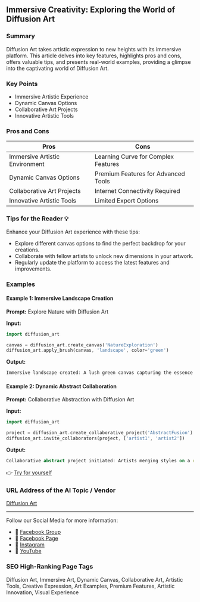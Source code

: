 ## Immersive Creativity: Exploring the World of Diffusion Art

### Summary
Diffusion Art takes artistic expression to new heights with its immersive platform. This article delves into key features, highlights pros and cons, offers valuable tips, and presents real-world examples, providing a glimpse into the captivating world of Diffusion Art.

### Key Points
- Immersive Artistic Experience
- Dynamic Canvas Options
- Collaborative Art Projects
- Innovative Artistic Tools

### Pros and Cons

| Pros                              | Cons                                   |
|-----------------------------------|----------------------------------------|
| Immersive Artistic Environment    | Learning Curve for Complex Features    |
| Dynamic Canvas Options             | Premium Features for Advanced Tools    |
| Collaborative Art Projects         | Internet Connectivity Required        |
| Innovative Artistic Tools          | Limited Export Options                |

### Tips for the Reader 💡
Enhance your Diffusion Art experience with these tips:
- Explore different canvas options to find the perfect backdrop for your creations.
- Collaborate with fellow artists to unlock new dimensions in your artwork.
- Regularly update the platform to access the latest features and improvements.

### Examples

#### Example 1: Immersive Landscape Creation
**Prompt:** Explore Nature with Diffusion Art

**Input:**
```dart
import diffusion_art

canvas = diffusion_art.create_canvas('NatureExploration')
diffusion_art.apply_brush(canvas, 'landscape', color='green')
```

**Output:**
```dart
Immersive landscape created: A lush green canvas capturing the essence of nature.
```

#### Example 2: Dynamic Abstract Collaboration
**Prompt:** Collaborative Abstraction with Diffusion Art

**Input:**
```dart
import diffusion_art

project = diffusion_art.create_collaborative_project('AbstractFusion')
diffusion_art.invite_collaborators(project, ['artist1', 'artist2'])
```

**Output:**
```dart
Collaborative abstract project initiated: Artists merging styles on a dynamic canvas.
```

👉 <a href="https://diffusionart.co/" target="_blank">Try for yourself</a>

### URL Address of the AI Topic / Vendor
<a href="https://diffusionart.co/" target="_blank">Diffusion Art</a>

---

Follow our Social Media for more information:

- 📘 <a href="https://www.facebook.com/groups/trionxai" target="_blank">Facebook Group</a>
- 📄 <a href="https://www.facebook.com/ai.trionxai" target="_blank">Facebook Page</a>
- 📸 <a href="https://www.instagram.com/trionxai/" target="_blank">Instagram</a>
- 🎥 <a href="https://www.youtube.com/@robotdocs/" target="_blank">YouTube</a>

### SEO High-Ranking Page Tags
Diffusion Art, Immersive Art, Dynamic Canvas, Collaborative Art, Artistic Tools, Creative Expression, Art Examples, Premium Features, Artistic Innovation, Visual Experience